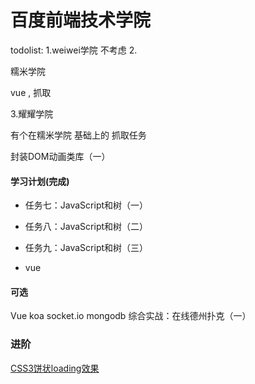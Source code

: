 # 百度前端技术学院

todolist:
1.weiwei学院 不考虑
2.

糯米学院

vue , 抓取 

3.耀耀学院 

有个在糯米学院 基础上的 抓取任务




封装DOM动画类库（一）
#### 学习计划(完成)
* 任务七：JavaScript和树（一）
* 任务八：JavaScript和树（二）
* 任务九：JavaScript和树（三）

* vue
#### 可选
Vue koa socket.io mongodb
综合实战：在线德州扑克（一）

### 进阶
 [CSS3饼状loading效果](http://ife.baidu.com/course/detail/id/36)
